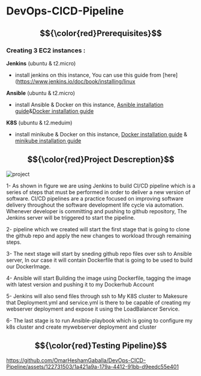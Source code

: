 # DevOps-CICD-Pipeline

## $${\color{red}Prerequisites}$$


### Creating 3 EC2 instances :

**Jenkins** (ubuntu & t2.micro)
   - install jenkins on this instance, You can use this guide from [here](https://www.jenkins.io/doc/book/installing/linux
   
**Ansible**  (ubuntu & t2.micro) 
   - install Ansible & Docker on this instance, [Asnible installation guide](https://docs.ansible.com/ansible/latest/installation_guide/intro_installation.html)&[Docker installation guide](https://docs.docker.com/engine/install/ubuntu/)
   
 **K8S**     (ubuntu & t2.meduim)
   - install minikube & Docker on this instance, [Docker installation guide](https://docs.docker.com/engine/install/ubuntu/) & [minikube installation guide](https://minikube.sigs.k8s.io/docs/start/)



## $${\color{red}Project Descreption}$$

![project](https://github.com/OmarHeshamGaballa/DevOps-CICD-Pipeline/assets/122731503/e79c97bb-8373-41aa-88cb-2fdf00ed2bb1)

1- As shown in figure we are using Jenkins to build CI/CD pipeline which is a series of steps that must be performed in order to deliver a new version of software. CI/CD pipelines are a practice focused on improving software delivery throughout the software development life cycle via automation. Whenever developer is committing and pushing to github repository, The Jenkins server will be triggered to start the pipeline.

2- pipeline which we created will start the first stage that is going to clone the github repo and apply the new changes to workload through remaining steps.

3- The next stage will start by sneding github repo files over ssh to Ansible server, In our case it will contain Dockerfile that is going to be used to build our DockerImage.

4- Ansible will start Building the image using Dockerfile, tagging the image with latest version and pushing it to my Dockerhub Account

5- Jenkins will also send files through ssh to My K8S cluster to Makesure that Deployment.yml and service.yml is there to be capable of creating my webserver deployment and expose it using the LoadBalancer Service.

6- The last stage is to run Ansible-playbook which is going to configure my k8s cluster and create mywebserver deployment and cluster



## $${\color{red}Testing Pipeline}$$


https://github.com/OmarHeshamGaballa/DevOps-CICD-Pipeline/assets/122731503/1a421a9a-179a-4412-91bb-d9eedc55e401


